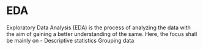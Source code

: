 # EDA

Exploratory Data Analysis (EDA) is the process of analyzing the data with the aim of gaining a better understanding of the same.
Here, the focus shall be mainly on -
  Descriptive statistics
  Grouping data 
